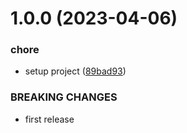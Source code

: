 # 1.0.0 (2023-04-06)


### chore

* setup project ([89bad93](https://github.com/cjfswd/neo4j-orm/commit/89bad9316e0f3d11b16f412971194b9f202b4b11))


### BREAKING CHANGES

* first release
